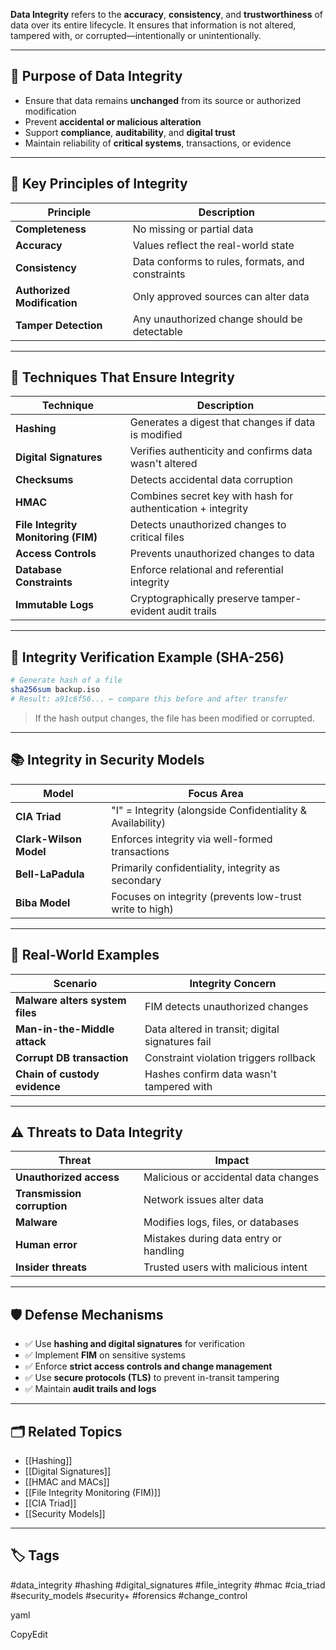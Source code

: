 **Data Integrity** refers to the **accuracy**, **consistency**, and **trustworthiness** of data over its entire lifecycle. It ensures that information is not altered, tampered with, or corrupted—intentionally or unintentionally.

---

## 🎯 Purpose of Data Integrity

- Ensure that data remains **unchanged** from its source or authorized modification
- Prevent **accidental or malicious alteration**
- Support **compliance**, **auditability**, and **digital trust**
- Maintain reliability of **critical systems**, transactions, or evidence

---

## 🧩 Key Principles of Integrity

| Principle                 | Description                                                       |
|---------------------------|-------------------------------------------------------------------|
| **Completeness**          | No missing or partial data                                        |
| **Accuracy**              | Values reflect the real-world state                              |
| **Consistency**           | Data conforms to rules, formats, and constraints                 |
| **Authorized Modification** | Only approved sources can alter data                            |
| **Tamper Detection**      | Any unauthorized change should be detectable                     |

---

## 🔐 Techniques That Ensure Integrity

| Technique                | Description                                                   |
|--------------------------|---------------------------------------------------------------|
| **Hashing**              | Generates a digest that changes if data is modified           |
| **Digital Signatures**   | Verifies authenticity and confirms data wasn't altered        |
| **Checksums**            | Detects accidental data corruption                            |
| **HMAC**                 | Combines secret key with hash for authentication + integrity  |
| **File Integrity Monitoring (FIM)** | Detects unauthorized changes to critical files     |
| **Access Controls**      | Prevents unauthorized changes to data                         |
| **Database Constraints** | Enforce relational and referential integrity                  |
| **Immutable Logs**       | Cryptographically preserve tamper-evident audit trails        |

---

## 🧪 Integrity Verification Example (SHA-256)

```bash
# Generate hash of a file
sha256sum backup.iso
# Result: a91c6f56... ← compare this before and after transfer
```

> If the hash output changes, the file has been modified or corrupted.

---

## 📚 Integrity in Security Models

|Model|Focus Area|
|---|---|
|**CIA Triad**|"I" = Integrity (alongside Confidentiality & Availability)|
|**Clark-Wilson Model**|Enforces integrity via well-formed transactions|
|**Bell-LaPadula**|Primarily confidentiality, integrity as secondary|
|**Biba Model**|Focuses on integrity (prevents low-trust write to high)|

---

## 🧠 Real-World Examples

|Scenario|Integrity Concern|
|---|---|
|**Malware alters system files**|FIM detects unauthorized changes|
|**Man-in-the-Middle attack**|Data altered in transit; digital signatures fail|
|**Corrupt DB transaction**|Constraint violation triggers rollback|
|**Chain of custody evidence**|Hashes confirm data wasn't tampered with|

---

## ⚠️ Threats to Data Integrity

|Threat|Impact|
|---|---|
|**Unauthorized access**|Malicious or accidental data changes|
|**Transmission corruption**|Network issues alter data|
|**Malware**|Modifies logs, files, or databases|
|**Human error**|Mistakes during data entry or handling|
|**Insider threats**|Trusted users with malicious intent|

---

## 🛡️ Defense Mechanisms

- ✅ Use **hashing and digital signatures** for verification
- ✅ Implement **FIM** on sensitive systems
- ✅ Enforce **strict access controls and change management**
- ✅ Use **secure protocols (TLS)** to prevent in-transit tampering
- ✅ Maintain **audit trails and logs**

---

## 🗂 Related Topics

- [[Hashing]]
- [[Digital Signatures]]
- [[HMAC and MACs]]
- [[File Integrity Monitoring (FIM)]]
- [[CIA Triad]]
- [[Security Models]]

---

## 🏷 Tags

#data_integrity #hashing #digital_signatures #file_integrity #hmac #cia_triad #security_models #security+ #forensics #change_control

yaml

CopyEdit